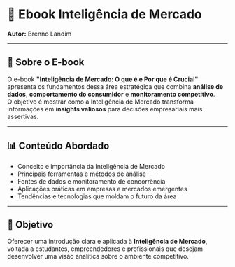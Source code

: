 # 📘 Ebook Inteligência de Mercado  
**Autor:** Brenno Landim  

---

## 🧠 Sobre o E-book

O e-book **"Inteligência de Mercado: O que é e Por que é Crucial"** apresenta os fundamentos dessa área estratégica que combina **análise de dados**, **comportamento do consumidor** e **monitoramento competitivo**.  
O objetivo é mostrar como a Inteligência de Mercado transforma informações em **insights valiosos** para decisões empresariais mais assertivas.

---

## 📊 Conteúdo Abordado

- Conceito e importância da Inteligência de Mercado  
- Principais ferramentas e métodos de análise  
- Fontes de dados e monitoramento de concorrência  
- Aplicações práticas em empresas e mercados emergentes  
- Tendências e tecnologias que moldam o futuro da área  

---

## 🧩 Objetivo

Oferecer uma introdução clara e aplicada à **Inteligência de Mercado**, voltada a estudantes, empreendedores e profissionais que desejam desenvolver uma visão analítica sobre o ambiente competitivo.  

